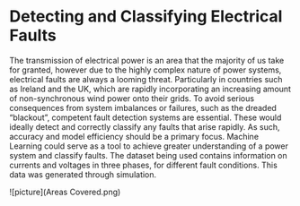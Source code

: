 # Detecting and Classifying Electrical Faults

The transmission of electrical power is an area that the majority of us take for granted, however due to the highly complex nature of power systems, electrical faults are always a looming threat. Particularly in countries such as Ireland and the UK, which are rapidly incorporating an increasing amount of non-synchronous wind power onto their grids. To avoid serious consequences from system imbalances or failures, such as the dreaded “blackout”, competent fault detection systems are essential. These would ideally detect and correctly classify any faults that arise rapidly. As such, accuracy and model efficiency should be a primary focus. Machine Learning could serve as a tool to achieve greater understanding of a power system and classify faults. The dataset being used contains information on currents and voltages in three phases, for different fault conditions. This data was generated through simulation.

![picture](Areas Covered.png)
